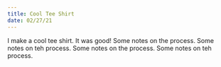 ```yaml
---
title: Cool Tee Shirt
date: 02/27/21
---
```


I make a cool tee shirt. It was good! Some notes on the process. Some notes on teh process. Some notes on the process. Some notes on teh process.